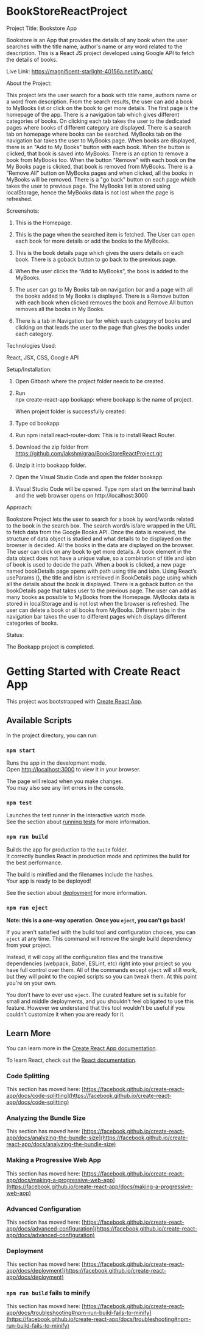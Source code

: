 # BookStoreReactProject

Project Title: Bookstore App

Bookstore is an App that provides the details of any book when the user searches with the title name, author's name or any word related to the description. This is a React JS project developed using Google API to fetch the details of books.

Live Link: 
https://magnificent-starlight-40156a.netlify.app/

About the Project:

This project lets the user search for a book with title name, authors name or a word from description. From the search results, the user can add a book to MyBooks list or click on the book to get more details.
The first page is the homepage of the app. There is a navigation tab which gives different categories of books. On clicking each tab takes the user to the dedicated pages where books of different category are displayed. There is a search tab on homepage where books can be searched. MyBooks tab on the navigation bar takes the user to MyBooks page. When books are displayed, there is an "Add to My Books" button with each book. When the button is clicked, that book is saved into MyBooks. There is an option to remove a book from MyBooks too. When the button "Remove" with each book on the My Books page is clicked, that book is removed from MyBooks. There is a “Remove All” button on MyBooks pages and when clicked, all the books in MyBooks will be removed.  There is a "go back" button on each page which takes the user to previous page. The MyBooks list is stored using localStorage, hence the MyBooks data is not lost when the page is refreshed. 

Screenshots:

1.	This is the Homepage.
 


2.	This is the page when the searched item is fetched. The User can open each book for more details or add the books to the MyBooks.

 


3.	This is the book details page which gives the users details on each book. There is a goback button to go back to the previous page.

 


4.	When the user clicks the “Add to MyBooks”, the book is added to the MyBooks.
 

5.	The user can go to My Books tab on navigation bar and a page with all the books added to My Books is displayed. There is a Remove button with each book when clicked removes the book and Remove All button removes all the books in My Books.

 
6.	There is a tab in Navigation bar for which each category of books and clicking on that leads the user to the page that gives the books under each category.
 





Technologies Used:

React, JSX, CSS, Google API

Setup/Installation:

1. Open Gitbash where the project folder needs to be created.
2. Run  
    npx create-react-app bookapp: where bookapp is the name of project.

    When project folder is successfully created:
3. Type
    cd bookapp
4. Run
    npm install react-router-dom: This is to install React Router.
5. Download the zip folder from 
https://github.com/lakshmigrao/BookStoreReactProject.git
6. Unzip it into bookapp folder.
7. Open the Visual Studio Code and open the folder bookapp.
8. Visual Studio Code will be opened. Type npm start on the terminal bash      and the web browser opens on http://localhost:3000


Approach:

Bookstore Project lets the user to search for a book by word/words related to the book in the search box. The search word/s is/are wrapped in the URL to fetch data from the Google Books API. Once the data is received, the structure of data object is studied and what details to be displayed on the browser is decided. All the books in the data are displayed on the browser. The user can click on any book to get more details.  A book element in the data object does not have a unique value, so a combination of title and isbn of book is used to decide the path. When a book is clicked, a new page named bookDetails page opens with path using title and isbn. Using React’s useParams (), the title and isbn is retrieved in BookDetails page using which all the details about the book is displayed. There is a goback button on the bookDetails page that takes user to the previous page. The user can add as many books as possible to MyBooks from the Homepage. MyBooks data is stored in localStorage and is not lost when the browser is refreshed. The user can delete a book or all books from MyBooks. Different tabs in the navigation bar takes the user to different pages which displays different categories of books.


Status:

The Bookapp project is completed.









# Getting Started with Create React App

This project was bootstrapped with [Create React App](https://github.com/facebook/create-react-app).

## Available Scripts

In the project directory, you can run:

### `npm start`

Runs the app in the development mode.\
Open [http://localhost:3000](http://localhost:3000) to view it in your browser.

The page will reload when you make changes.\
You may also see any lint errors in the console.

### `npm test`

Launches the test runner in the interactive watch mode.\
See the section about [running tests](https://facebook.github.io/create-react-app/docs/running-tests) for more information.

### `npm run build`

Builds the app for production to the `build` folder.\
It correctly bundles React in production mode and optimizes the build for the best performance.

The build is minified and the filenames include the hashes.\
Your app is ready to be deployed!

See the section about [deployment](https://facebook.github.io/create-react-app/docs/deployment) for more information.

### `npm run eject`

**Note: this is a one-way operation. Once you `eject`, you can't go back!**

If you aren't satisfied with the build tool and configuration choices, you can `eject` at any time. This command will remove the single build dependency from your project.

Instead, it will copy all the configuration files and the transitive dependencies (webpack, Babel, ESLint, etc) right into your project so you have full control over them. All of the commands except `eject` will still work, but they will point to the copied scripts so you can tweak them. At this point you're on your own.

You don't have to ever use `eject`. The curated feature set is suitable for small and middle deployments, and you shouldn't feel obligated to use this feature. However we understand that this tool wouldn't be useful if you couldn't customize it when you are ready for it.

## Learn More

You can learn more in the [Create React App documentation](https://facebook.github.io/create-react-app/docs/getting-started).

To learn React, check out the [React documentation](https://reactjs.org/).

### Code Splitting

This section has moved here: [https://facebook.github.io/create-react-app/docs/code-splitting](https://facebook.github.io/create-react-app/docs/code-splitting)

### Analyzing the Bundle Size

This section has moved here: [https://facebook.github.io/create-react-app/docs/analyzing-the-bundle-size](https://facebook.github.io/create-react-app/docs/analyzing-the-bundle-size)

### Making a Progressive Web App

This section has moved here: [https://facebook.github.io/create-react-app/docs/making-a-progressive-web-app](https://facebook.github.io/create-react-app/docs/making-a-progressive-web-app)

### Advanced Configuration

This section has moved here: [https://facebook.github.io/create-react-app/docs/advanced-configuration](https://facebook.github.io/create-react-app/docs/advanced-configuration)

### Deployment

This section has moved here: [https://facebook.github.io/create-react-app/docs/deployment](https://facebook.github.io/create-react-app/docs/deployment)

### `npm run build` fails to minify

This section has moved here: [https://facebook.github.io/create-react-app/docs/troubleshooting#npm-run-build-fails-to-minify](https://facebook.github.io/create-react-app/docs/troubleshooting#npm-run-build-fails-to-minify)

